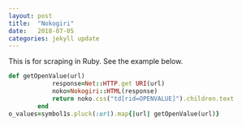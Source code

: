 ```yaml
---
layout: post
title:  "Nokogiri"
date:   2018-07-05
categories: jekyll update
---
```


This is for scraping in Ruby. See the example below.

``` ruby
def getOpenValue(url)
			response=Net::HTTP.get URI(url)
			noko=Nokogiri::HTML(response)
			return noko.css("td[rid=OPENVALUE]").children.text
		end
o_values=symbol1s.pluck(:url).map{|url| getOpenValue(url)}
```
